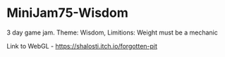 # MiniJam75-Wisdom
3 day game jam. Theme: Wisdom, Limitions: Weight must be a mechanic

Link to WebGL - https://shalosti.itch.io/forgotten-pit
